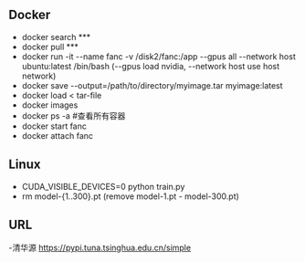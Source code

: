 ## Docker
- docker search ***
- docker pull ***
- docker run -it --name fanc -v /disk2/fanc:/app --gpus all --network host ubuntu:latest /bin/bash (--gpus load nvidia, --network host use host network)
- docker save --output=/path/to/directory/myimage.tar myimage:latest
- docker load < tar-file
- docker images
- docker ps -a #查看所有容器
- docker start fanc
- docker attach fanc

## Linux
- CUDA_VISIBLE_DEVICES=0 python train.py
- rm model-{1..300}.pt (remove model-1.pt - model-300.pt)

## URL
-清华源 https://pypi.tuna.tsinghua.edu.cn/simple
